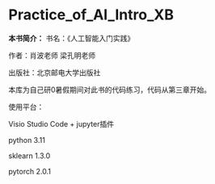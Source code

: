﻿# Practice_of_AI_Intro_XB

**本书简介：**
书名：《人工智能入门实践》

作者：肖波老师 梁孔明老师

出版社：北京邮电大学出版社

本库为自己研0暑假期间对此书的代码练习，代码从第三章开始。

使用平台：

Visio Studio Code + jupyter插件

python 3.11

sklearn 1.3.0

pytorch 2.0.1
